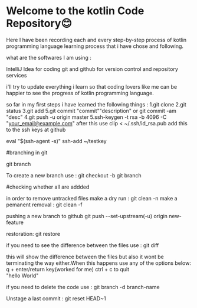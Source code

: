 # Welcome to the kotlin Code Repository😊

Here I have been recording each and every step-by-step process of kotlin programming language learning process that i have chose and following. 

what are the softwares I am using :

IntelliJ Idea for coding 
git and github for version control and repository services

i'll try to update everything i learn so that coding lovers like me can be happier to see the  progress of kotlin programming language. 

so far in my first steps i have  learned the following things :
1.git clone 
2.git status
3.git add
5.git commit "commit""description" or git commit -am "desc"
4.git push -u origin master 
5.ssh-keygen -t  rsa -b 4096 -C "your_email@example.com"
after this use 
clip  < ~/.ssh/id_rsa.pub
add this to the ssh keys at github

eval  "$(ssh-agent -s)" 
ssh-add ~/testkey

#branching in git

git branch

To create  a new branch use :
    git checkout -b  <branch-name>
    git branch

#checking whether all are addded

in order to remove untracked files 
make a dry run :
git clean -n
make a pemanent removal :
git clean -f


pushing a new branch  to github
git push --set-upstream(-u) origin new-feature

restoration:
git restore <filename>

if you need to see the difference  between the files use :
git diff <filename>

this will show the difference between the files but also it wont be terminating the way either.When this happens use any of the options below:
 q + enter/return key(worked for me)
 ctrl + c to quit  
"hello World"

if you need to delete the code  use :
git branch -d branch-name

Unstage a last commit :
git reset HEAD~1